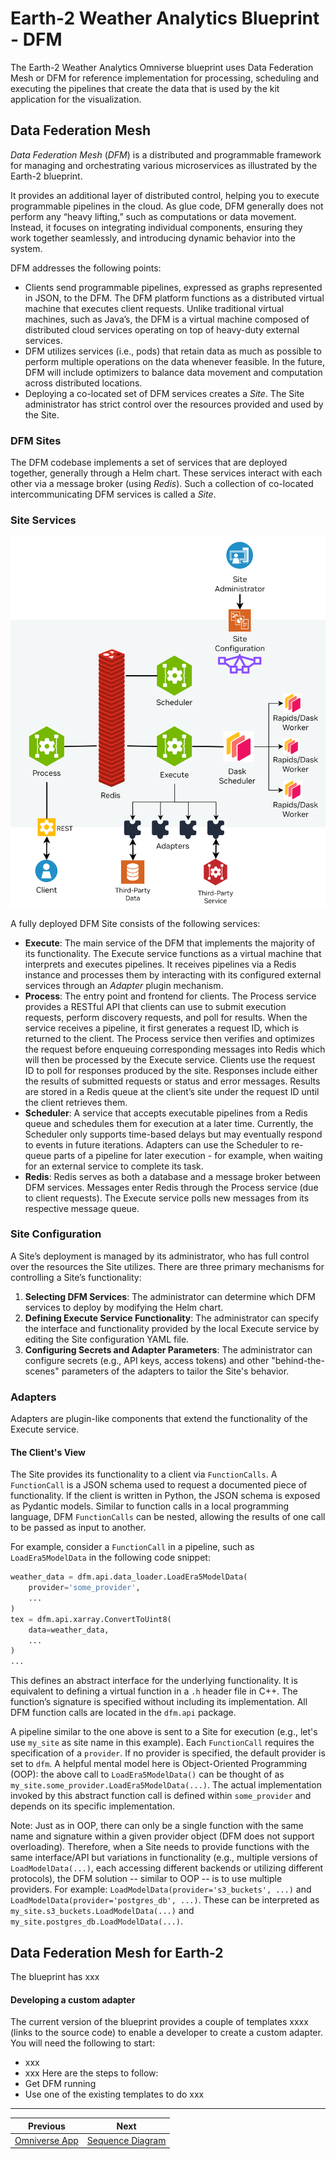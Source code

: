 # Earth-2 Weather Analytics Blueprint - DFM

The Earth-2 Weather Analytics Omniverse blueprint uses Data Federation Mesh or DFM for reference implementation for processing, scheduling and executing the pipelines that create the data that is used by the kit application for the visualization.

## Data Federation Mesh

*Data Federation Mesh* (*DFM*) is a distributed and
programmable framework for managing and orchestrating various microservices as illustrated by the Earth-2 blueprint.

It provides an additional layer of distributed control, helping you to execute
programmable pipelines in the cloud.
As glue code, DFM generally does not perform any “heavy lifting,” such as computations
or data movement.
Instead, it focuses on integrating individual components, ensuring they work together
seamlessly, and introducing dynamic behavior into the system.

DFM addresses the following points:

- Clients send programmable pipelines, expressed as graphs represented in JSON, to the
    DFM. The DFM platform functions as a distributed virtual machine that executes
    client requests.
    Unlike traditional virtual machines, such as Java’s, the DFM is a virtual machine
    composed of distributed cloud services operating on top of heavy-duty external
    services.
- DFM utilizes services (i.e., pods) that retain data as much as possible to perform
    multiple operations on the data whenever feasible.
    In the future, DFM will include optimizers to balance data movement and computation
    across distributed locations.
- Deploying a co-located set of DFM services creates a *Site*.
    The Site administrator has strict control over the resources provided and used by
    the Site.

### DFM Sites

The DFM codebase implements a set of services that are deployed together, generally
through a Helm chart.
These services interact with each other via a message broker (using *Redis*).
Such a collection of co-located intercommunicating DFM services is called a *Site*.

### Site Services

<div align="center">
<div align="center" style="max-width: 575px;">

![Full DFM Site Services](./imgs/dfm_arch.png)

</div>
</div>

A fully deployed DFM Site consists of the following services:

- **Execute**: The main service of the DFM that implements the majority of its
    functionality. The Execute service functions as a virtual machine that interprets
    and executes pipelines. It receives pipelines via a Redis instance and processes
    them by interacting with its configured external services through an *Adapter*
    plugin mechanism.
- **Process**: The entry point and frontend for clients.
    The Process service provides a RESTful API that clients can use to submit execution
    requests, perform discovery requests, and poll for results.
    When the service receives a pipeline, it first generates a request ID, which is
    returned to the client.
    The Process service then verifies and optimizes the request before enqueuing
    corresponding messages into Redis which will then be processed by the Execute
    service.
    Clients use the request ID to poll for responses produced by the site.
    Responses include either the results of submitted requests or status and error
    messages.
    Results are stored in a Redis queue at the client’s site under the request ID until
    the client retrieves them.
- **Scheduler**: A service that accepts executable pipelines from a Redis queue and
    schedules them for execution at a later time.
    Currently, the Scheduler only supports time-based delays but may eventually respond
    to events in future iterations.
    Adapters can use the Scheduler to re-queue parts of a pipeline for later execution -
    for example, when waiting for an external service to complete its task.
- **Redis**: Redis serves as both a database and a message broker between DFM services.
    Messages enter Redis through the Process service (due to client requests).
    The Execute service polls new messages from its respective message queue.

### Site Configuration

A Site’s deployment is managed by its administrator, who has full control over the
resources the Site utilizes.
There are three primary mechanisms for controlling a Site’s functionality:

1. **Selecting DFM Services**:
    The administrator can determine which DFM services to deploy by modifying the Helm
    chart.
1. **Defining Execute Service Functionality**:
    The administrator can specify the interface and functionality provided by the local
    Execute service by editing the Site configuration YAML file.
1. **Configuring Secrets and Adapter Parameters**:
    The administrator can configure secrets (e.g., API keys, access tokens) and other
    "behind-the-scenes" parameters of the adapters to tailor the Site's behavior.

### Adapters

Adapters are plugin-like components that extend the functionality of the Execute
service.

#### The Client's View

The Site provides its functionality to a client via `FunctionCalls`.
A `FunctionCall` is a JSON schema used to request a documented piece of functionality.
If the client is written in Python, the JSON schema is exposed as Pydantic models.
Similar to function calls in a local programming language, DFM `FunctionCalls` can be
nested, allowing the results of one call to be passed as input to another.

For example, consider a `FunctionCall` in a pipeline, such as `LoadEra5ModelData` in
the following code snippet:

```python
weather_data = dfm.api.data_loader.LoadEra5ModelData(
    provider='some_provider',
    ...
)
tex = dfm.api.xarray.ConvertToUint8(
    data=weather_data,
    ...
)
...
```

This defines an abstract interface for the underlying functionality.
It is equivalent to defining a virtual function in a `.h` header file in C++.
The function’s signature is specified without including its implementation.
All DFM function calls are located in the `dfm.api` package.

A pipeline similar to the one above is sent to a Site for execution (e.g., let's use
`my_site` as site name in this example).
Each `FunctionCall` requires the specification of a `provider`.
If no provider is specified, the default provider is set to `dfm`.
A helpful mental model here is Object-Oriented Programming (OOP): the above call to
`LoadEra5ModelData()` can be thought of as `my_site.some_provider.LoadEra5ModelData(...)`.
The actual implementation invoked by this abstract function call is defined within
`some_provider` and depends on its specific implementation.

Note:
Just as in OOP, there can only be a single function with the same name and signature
within a given provider object (DFM does not support overloading).
Therefore, when a Site needs to provide functions with the same interface/API but
variations in functionality (e.g., multiple versions of `LoadModelData(...)`, each
accessing different backends or utilizing different protocols), the DFM solution
-- similar to OOP -- is to use multiple providers.
For example: `LoadModelData(provider='s3_buckets', ...)` and
`LoadModelData(provider='postgres_db', ...)`.
These can be interpreted as `my_site.s3_buckets.LoadModelData(...)` and `my_site.postgres_db.LoadModelData(...)`.

## Data Federation Mesh for Earth-2
The blueprint has xxx

#### Developing a custom adapter
The current version of the blueprint provides a couple of templates xxxx (links to the source code) to enable a developer to create a custom adapter. You will need the following to start:
* xxx
* xxx
Here are the steps to follow:
* Get DFM running
* Use one of the existing templates to do xxx

<!-- Footer Navigation -->
---
<div align="center">

| Previous | Next |
|:---------:|:-----:|
| [Omniverse App](./04_omniverse_app.md) | [Sequence Diagram](./06_sequence.md) |

</div>
